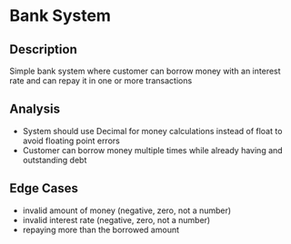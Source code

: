 # Bank System

## Description

Simple bank system where customer can borrow money with an interest rate and can repay it in one or more transactions

## Analysis

- System should use Decimal for money calculations instead of float to avoid floating point errors
- Customer can borrow money multiple times while already having and outstanding debt

## Edge Cases

- invalid amount of money (negative, zero, not a number)
- invalid interest rate (negative, zero, not a number)
- repaying more than the borrowed amount